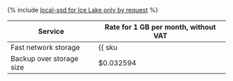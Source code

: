 {% include [local-ssd for Ice Lake only by request](../../_includes/ice-lake-local-ssd-note.md) %}

| Service                  | Rate for 1 GB per month, without VAT                      |
|--------------------------|-----------------------------------------------------------|
| Fast network storage     | {{ sku|USD|mdb.cluster.network-nvme.redis|month|string }} |
| Backup over storage size | $0.032594                                                 |
